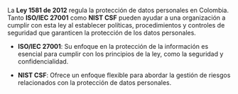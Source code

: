 La **Ley 1581 de 2012** regula la protección de datos personales en Colombia. Tanto **ISO/IEC 27001** como **NIST CSF** pueden ayudar a una organización a cumplir con esta ley al establecer políticas, procedimientos y controles de seguridad que garanticen la protección de los datos personales.

- **ISO/IEC 27001**: Su enfoque en la protección de la información es esencial para cumplir con los principios de la ley, como la seguridad y confidencialidad.
    
- **NIST CSF**: Ofrece un enfoque flexible para abordar la gestión de riesgos relacionados con la protección de datos personales.

